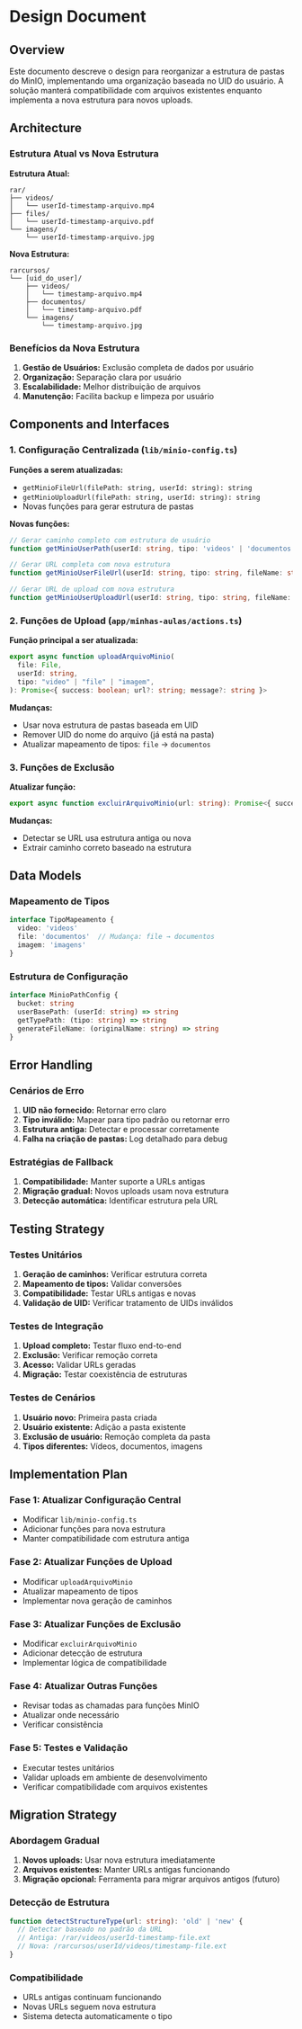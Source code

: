 # Design Document

## Overview

Este documento descreve o design para reorganizar a estrutura de pastas do MinIO, implementando uma organização baseada no UID do usuário. A solução manterá compatibilidade com arquivos existentes enquanto implementa a nova estrutura para novos uploads.

## Architecture

### Estrutura Atual vs Nova Estrutura

**Estrutura Atual:**
```
rar/
├── videos/
│   └── userId-timestamp-arquivo.mp4
├── files/
│   └── userId-timestamp-arquivo.pdf
└── imagens/
    └── userId-timestamp-arquivo.jpg
```

**Nova Estrutura:**
```
rarcursos/
└── [uid_do_user]/
    ├── videos/
    │   └── timestamp-arquivo.mp4
    ├── documentos/
    │   └── timestamp-arquivo.pdf
    └── imagens/
        └── timestamp-arquivo.jpg
```

### Benefícios da Nova Estrutura

1. **Gestão de Usuários:** Exclusão completa de dados por usuário
2. **Organização:** Separação clara por usuário
3. **Escalabilidade:** Melhor distribuição de arquivos
4. **Manutenção:** Facilita backup e limpeza por usuário

## Components and Interfaces

### 1. Configuração Centralizada (`lib/minio-config.ts`)

**Funções a serem atualizadas:**
- `getMinioFileUrl(filePath: string, userId: string): string`
- `getMinioUploadUrl(filePath: string, userId: string): string`
- Novas funções para gerar estrutura de pastas

**Novas funções:**
```typescript
// Gerar caminho completo com estrutura de usuário
function getMinioUserPath(userId: string, tipo: 'videos' | 'documentos' | 'imagens', fileName: string): string

// Gerar URL completa com nova estrutura
function getMinioUserFileUrl(userId: string, tipo: string, fileName: string): string

// Gerar URL de upload com nova estrutura
function getMinioUserUploadUrl(userId: string, tipo: string, fileName: string): string
```

### 2. Funções de Upload (`app/minhas-aulas/actions.ts`)

**Função principal a ser atualizada:**
```typescript
export async function uploadArquivoMinio(
  file: File,
  userId: string,
  tipo: "video" | "file" | "imagem",
): Promise<{ success: boolean; url?: string; message?: string }>
```

**Mudanças:**
- Usar nova estrutura de pastas baseada em UID
- Remover UID do nome do arquivo (já está na pasta)
- Atualizar mapeamento de tipos: `file` → `documentos`

### 3. Funções de Exclusão

**Atualizar função:**
```typescript
export async function excluirArquivoMinio(url: string): Promise<{ success: boolean; message?: string }>
```

**Mudanças:**
- Detectar se URL usa estrutura antiga ou nova
- Extrair caminho correto baseado na estrutura

## Data Models

### Mapeamento de Tipos

```typescript
interface TipoMapeamento {
  video: 'videos'
  file: 'documentos'  // Mudança: file → documentos
  imagem: 'imagens'
}
```

### Estrutura de Configuração

```typescript
interface MinioPathConfig {
  bucket: string
  userBasePath: (userId: string) => string
  getTypePath: (tipo: string) => string
  generateFileName: (originalName: string) => string
}
```

## Error Handling

### Cenários de Erro

1. **UID não fornecido:** Retornar erro claro
2. **Tipo inválido:** Mapear para tipo padrão ou retornar erro
3. **Estrutura antiga:** Detectar e processar corretamente
4. **Falha na criação de pastas:** Log detalhado para debug

### Estratégias de Fallback

1. **Compatibilidade:** Manter suporte a URLs antigas
2. **Migração gradual:** Novos uploads usam nova estrutura
3. **Detecção automática:** Identificar estrutura pela URL

## Testing Strategy

### Testes Unitários

1. **Geração de caminhos:** Verificar estrutura correta
2. **Mapeamento de tipos:** Validar conversões
3. **Compatibilidade:** Testar URLs antigas e novas
4. **Validação de UID:** Verificar tratamento de UIDs inválidos

### Testes de Integração

1. **Upload completo:** Testar fluxo end-to-end
2. **Exclusão:** Verificar remoção correta
3. **Acesso:** Validar URLs geradas
4. **Migração:** Testar coexistência de estruturas

### Testes de Cenários

1. **Usuário novo:** Primeira pasta criada
2. **Usuário existente:** Adição a pasta existente
3. **Exclusão de usuário:** Remoção completa da pasta
4. **Tipos diferentes:** Vídeos, documentos, imagens

## Implementation Plan

### Fase 1: Atualizar Configuração Central
- Modificar `lib/minio-config.ts`
- Adicionar funções para nova estrutura
- Manter compatibilidade com estrutura antiga

### Fase 2: Atualizar Funções de Upload
- Modificar `uploadArquivoMinio`
- Atualizar mapeamento de tipos
- Implementar nova geração de caminhos

### Fase 3: Atualizar Funções de Exclusão
- Modificar `excluirArquivoMinio`
- Adicionar detecção de estrutura
- Implementar lógica de compatibilidade

### Fase 4: Atualizar Outras Funções
- Revisar todas as chamadas para funções MinIO
- Atualizar onde necessário
- Verificar consistência

### Fase 5: Testes e Validação
- Executar testes unitários
- Validar uploads em ambiente de desenvolvimento
- Verificar compatibilidade com arquivos existentes

## Migration Strategy

### Abordagem Gradual

1. **Novos uploads:** Usar nova estrutura imediatamente
2. **Arquivos existentes:** Manter URLs antigas funcionando
3. **Migração opcional:** Ferramenta para migrar arquivos antigos (futuro)

### Detecção de Estrutura

```typescript
function detectStructureType(url: string): 'old' | 'new' {
  // Detectar baseado no padrão da URL
  // Antiga: /rar/videos/userId-timestamp-file.ext
  // Nova: /rarcursos/userId/videos/timestamp-file.ext
}
```

### Compatibilidade

- URLs antigas continuam funcionando
- Novas URLs seguem nova estrutura
- Sistema detecta automaticamente o tipo